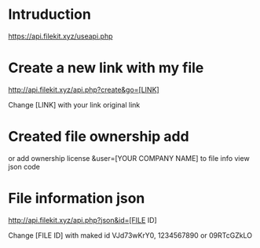# Intruduction

https://api.filekit.xyz/useapi.php

# Create a new link with my file

http://api.filekit.xyz/api.php?create&go=[LINK]

Change [LINK] with your link original link

# Created file ownership add

or add ownership license &user=[YOUR COMPANY NAME] to file info view json code

# File information json

http://api.filekit.xyz/api.php?json&id=[FILE ID]

Change [FILE ID] with maked id VJd73wKrY0, 1234567890 or 09RTcGZkLO
